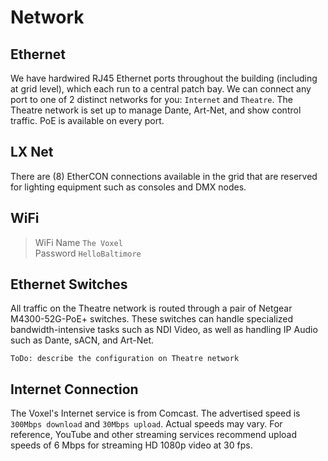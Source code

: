 # Network

## Ethernet
We have hardwired RJ45 Ethernet ports throughout the building (including at grid level), which each run to a central patch bay. We can connect any port to one of 2 distinct networks for you: `Internet` and `Theatre`. The Theatre network is set up to manage Dante, Art-Net, and show control traffic. PoE is available on every port.

## LX Net
There are (8) EtherCON connections available in the grid that are reserved for lighting equipment such as consoles and DMX nodes.

## WiFi
>WiFi Name `The Voxel`<br>Password `HelloBaltimore`

## Ethernet Switches
All traffic on the Theatre network is routed through a pair of Netgear M4300-52G-PoE+ switches. These switches can handle specialized bandwidth-intensive tasks such as NDI Video, as well as handling IP Audio such as Dante, sACN, and Art-Net.

`ToDo: describe the configuration on Theatre network`

## Internet Connection
The Voxel's Internet service is from Comcast. The advertised speed is `300Mbps download` and `30Mbps upload`. Actual speeds may vary. For reference, YouTube and other streaming services recommend upload speeds of 6 Mbps for streaming HD 1080p video at 30 fps.
